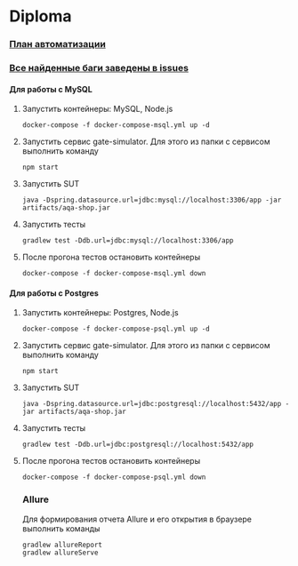 # Diploma

### [План автоматизации](https://github.com/VEAlekseev/Diploma/blob/master/Plan.md)

### [Все найденные баги заведены в issues](https://github.com/VEAlekseev/Diploma/issues) 


#### Для работы с MySQL
1. Запустить контейнеры: MySQL, Node.js
    ```
    docker-compose -f docker-compose-msql.yml up -d
    ```
1. Запустить сервис gate-simulator. Для этого из папки с сервисом выполнить команду 
    ```
    npm start
    ```

1. Запустить SUT
    ```
    java -Dspring.datasource.url=jdbc:mysql://localhost:3306/app -jar artifacts/aqa-shop.jar
    ```

1. Запустить тесты
    ```
    gradlew test -Ddb.url=jdbc:mysql://localhost:3306/app

    ```
   
1. После прогона тестов остановить контейнеры
    ```
    docker-compose -f docker-compose-msql.yml down
    ```
   
#### Для работы с Postgres
1. Запустить контейнеры: Postgres, Node.js
    ```
    docker-compose -f docker-compose-psql.yml up -d
    ```
1. Запустить сервис gate-simulator. Для этого из папки с сервисом выполнить команду 
    ```
    npm start
    ```
   
1. Запустить SUT
    ```
    java -Dspring.datasource.url=jdbc:postgresql://localhost:5432/app -jar artifacts/aqa-shop.jar
    ```

1. Запустить тесты
    ```
    gradlew test -Ddb.url=jdbc:postgresql://localhost:5432/app
    ```
1. После прогона тестов остановить контейнеры
    ```
    docker-compose -f docker-compose-psql.yml down
    ```
   
   ### Allure
   
   Для формирования отчета Allure и его открытия в браузере выполнить команды 
   ```
   gradlew allureReport
   gradlew allureServe
   ```
